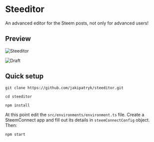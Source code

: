 # Steeditor

An advanced editor for the Steem posts, not only for advanced users!

## Preview

![Steeditor](https://steemitimages.com/DQmTe6k6LNPJ6AFeBmK44bKZt1Zztjj2LoDZCKWBK2c4UDy/image.png)

![Draft](https://steemitimages.com/DQmQ7np8DH2hk2i2uTNYiHtp7TR1n8Ab5QkkZH98oAywZUd/image.png)

## Quick setup

```
git clone https://github.com/jakipatryk/steeditor.git

cd steeditor

npm install
```

At this point edit the `src/environments/environment.ts` file. Create a SteemConnect app and fill out its details in `steemConnectConfig` object. Then:

```
npm start
```

